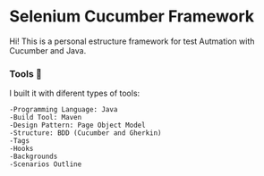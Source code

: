 # Selenium Cucumber Framework 

Hi! This is a personal estructure framework for test Autmation with Cucumber and Java.


### Tools 🔧

I built it with diferent types of tools:

```
-Programming Language: Java
-Build Tool: Maven
-Design Pattern: Page Object Model
-Structure: BDD (Cucumber and Gherkin)
-Tags
-Hooks
-Backgrounds
-Scenarios Outline
```

